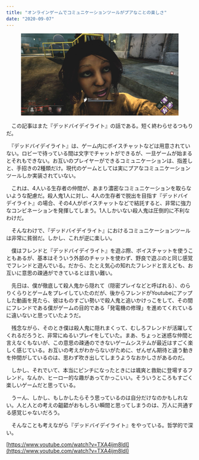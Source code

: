 ```yaml
---
title: "オンラインゲームでコミュニケーションツールがプアなことの楽しさ"
date: "2020-09-07"
---
```


<figure>

![](assets/ndcf099225c62_70ff3d9101e575af663c99d09330140e.jpg)

</figure>

　この記事はまた『デッドバイデイライト』の話である。短く終わらせるつもりだ。

　『デッドバイデイライト』は、ゲーム内にボイスチャットなどは用意されていない。ロビーで待っている間は文字でチャットができるが、一旦ゲームが始まるとそれもできない。お互いのプレイヤーができるコミュニケーションは、指差しと、手招きの2種類だけ。現代のゲームとしては実にプアなコミュニケーションツールしか実装されていない。

　これは、4人いる生存者の仲間が、あまり濃密なコミュニケーションを取らないような配慮だ。殺人鬼1人に対し、4人の生存者で脱出を目指す『デッドバイデイライト』の場合、その4人がボイスチャットなどで結託すると、非常に強力なコンビネーションを発揮してしまう。1人しかいない殺人鬼は圧倒的に不利なわけだ。

　そんなわけで、『デッドバイデイライト』におけるコミュニケーションツールは非常に貧弱だ。しかし、これが逆に楽しい。

　僕はフレンドと『デッドバイデイライト』を遊ぶ際、ボイスチャットを使うこともあるが、基本はそういう外部のチャットを使わず、野良で遊ぶのと同じ感覚でフレンドと遊んでいる。だから、たとえ気心の知れたフレンドと言えども、お互いに意思の疎通ができているとは言い難い。

　先日は、僕が徹底して殺人鬼から隠れて（隠密プレイなどと呼ばれる）、のらりくらりとゲームをプレイしていたのだが、後からフレンドがYoutubeにアップした動画を見たら、彼はものすごい勢いで殺人鬼と追いかけっこをして、その間にフレンドである僕がゲームの目的である「発電機の修理」を進めてくれているに違いないと思っていたようだ。

　残念ながら、そのとき僕は殺人鬼に隠れまくって、むしろフレンドが活躍してくれるだろうと、非常にぬるいプレイをしていた。まあ、ちょっと迷惑な仲間と言えなくもないが、この意思の疎通のできないゲームシステムが最近はすごく楽しく感じている。お互いの考えがわからないがために、ぜんぜん期待と違う動きを仲間がしているのは、思わず吹き出してしまうようなおかしさがあるのだ。

　しかし、それでいて、本当にピンチになったときには颯爽と救助に登場するフレンド。なんか、ヒーロー的な趣があってかっこいい。そういうところもすごく楽しいゲームだと思っている。

　うーん、しかし、もしかしたらそう思っているのは自分だけなのかもしれない。人と人との考えの齟齬がおもしろい瞬間と思ってしまうのは、万人に共通する感覚じゃないだろう。

　そんなことも考えながら『デッドバイデイライト』をやっている。哲学的で深い。

[https://www.youtube.com/watch?v=TXA4ijm8ldI](https://www.youtube.com/watch?v=TXA4ijm8ldI)
